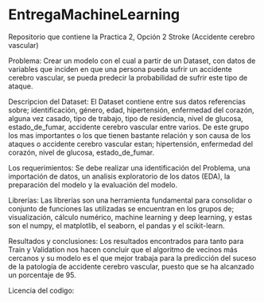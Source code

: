 # EntregaMachineLearning
Repositorio que contiene la Practica 2, Opción 2 Stroke (Accidente cerebro vascular)

Problema: Crear un modelo con el cual a partir de un Dataset, con datos de variables que inciden en que una persona pueda sufrir un accidente cerebro vascular, se pueda predecir la probabilidad de sufrir este tipo de ataque.

Descripcion del Dataset: El Dataset contiene entre sus datos referencias sobre; identificación, género, edad, hipertensión, enfermedad del corazón, alguna vez casado, tipo de trabajo, tipo de residencia, nivel de glucosa, estado_de_fumar, accidente cerebro vascular entre varios. De este grupo los mas importantes o los que tienen bastante relación y son causa de los ataques o accidente cerebro vascular estan; hipertensión, enfermedad del corazón, nivel de glucosa, estado_de_fumar.

Los requerimientos: Se debe realizar una identificación del Problema, una importación de datos, un analisis exploratorio de los datos (EDA), la preparación del modelo y la evaluación del modelo.

Librerías: Las librerías son una herramienta fundamental para consolidar o conjunto de funciones las utilizadas se encuentran en los grupos de; visualización, cálculo numérico, machine learning y deep learning, y estas son el numpy, el matplotlib, el seaborn, el pandas y el scikit-learn.

Resultados y conclusiones: Los resultados encontrados para tanto para Train y Validation nos hacen concluir que el algoritmo de vecinos más cercanos y su modelo es el que mejor trabaja para la predicción del suceso de la patología de accidente cerebro vascular, puesto que se ha alcanzado un porcentaje de 95.

Licencia del codigo:

